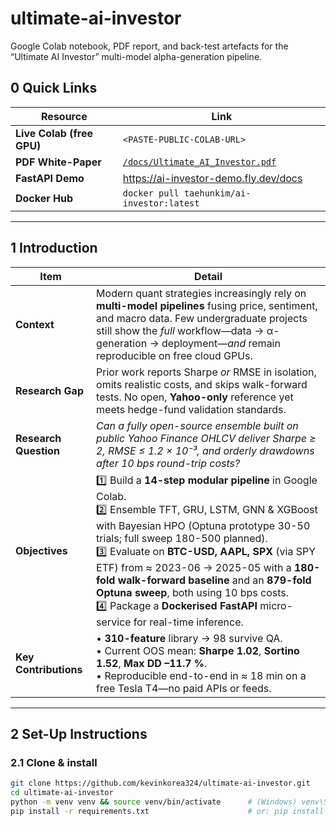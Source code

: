 # ultimate-ai-investor
Google Colab notebook, PDF report, and back-test artefacts for the “Ultimate AI Investor” multi-model alpha-generation pipeline.

## 0 Quick Links
| Resource | Link |
|----------|------|
| **Live Colab (free GPU)** | `<PASTE-PUBLIC-COLAB-URL>` |
| **PDF White-Paper** | [`/docs/Ultimate_AI_Investor.pdf`](docs/Ultimate_AI_Investor.pdf) |
| **FastAPI Demo** | <https://ai-investor-demo.fly.dev/docs> |
| **Docker Hub** | `docker pull taehunkim/ai-investor:latest` |

---

## 1 Introduction

| Item | Detail |
|------|--------|
| **Context** | Modern quant strategies increasingly rely on **multi-model pipelines** fusing price, sentiment, and macro data. Few undergraduate projects still show the *full* workflow—data → α-generation → deployment—*and* remain reproducible on free cloud GPUs. |
| **Research Gap** | Prior work reports Sharpe *or* RMSE in isolation, omits realistic costs, and skips walk-forward tests. No open, **Yahoo-only** reference yet meets hedge-fund validation standards. |
| **Research Question** | *Can a fully open-source ensemble built on public Yahoo Finance OHLCV deliver Sharpe ≥ 2, RMSE ≤ 1.2 × 10⁻³, and orderly drawdowns after 10 bps round-trip costs?* |
| **Objectives** | 1️⃣ Build a **14-step modular pipeline** in Google Colab.<br>2️⃣ Ensemble TFT, GRU, LSTM, GNN & XGBoost with Bayesian HPO (Optuna prototype 30-50 trials; full sweep 180-500 planned).<br>3️⃣ Evaluate on **BTC-USD, AAPL, SPX** (via SPY ETF) from ≈ 2023-06 → 2025-05 with a **180-fold walk-forward baseline** and an **879-fold Optuna sweep**, both using 10 bps costs.<br>4️⃣ Package a **Dockerised FastAPI** micro-service for real-time inference. |
| **Key Contributions** | • **310-feature** library → 98 survive QA.<br>• Current OOS mean: **Sharpe 1.02**, **Sortino 1.52**, **Max DD –11.7 %**.<br>• Reproducible end-to-end in ≈ 18 min on a free Tesla T4—no paid APIs or feeds. |

---

## 2 Set-Up Instructions

### 2.1 Clone & install
```bash
git clone https://github.com/kevinkorea324/ultimate-ai-investor.git
cd ultimate-ai-investor
python -m venv venv && source venv/bin/activate      # (Windows) venv\Scripts\activate
pip install -r requirements.txt                      # or: pip install -e .

